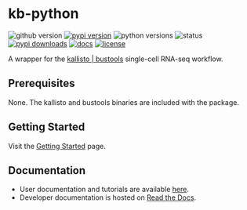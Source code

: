 # kb-python
![github version](https://img.shields.io/badge/Version-0.2.1-informational)
[![pypi version](https://img.shields.io/pypi/v/kb-python)](https://pypi.org/project/kb-python/0.2.1/)
![python versions](https://img.shields.io/pypi/pyversions/kb_python)
![status](https://github.com/pachterlab/kb_python/workflows/CI/badge.svg)
[![pypi downloads](https://img.shields.io/pypi/dm/kb-python)](https://pypi.org/project/kb-python/)
[![docs](https://readthedocs.org/projects/kb-python/badge/?version=latest)](https://kb-python.readthedocs.io/en/latest/?badge=latest)
[![license](https://img.shields.io/pypi/l/kb-python)](LICENSE)

A wrapper for the [kallisto | bustools](https://www.kallistobus.tools) single-cell RNA-seq workflow.

## Prerequisites
None. The kallisto and bustools binaries are included with the package.

## Getting Started
Visit the [Getting Started](https://www.kallistobus.tools/kb_getting_started) page.

## Documentation
- User documentation and tutorials are available [here](https://www.kallistobus.tools/tutorials).
- Developer documentation is hosted on [Read the Docs](https://kb-python.readthedocs.io/en/latest/).
